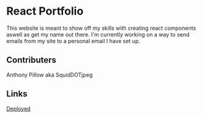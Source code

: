 # React Portfolio

This website is meant to show off my skills with creating react components aswell as get my name out there. I'm currently working on a way to send emails from my site to a personal email I have set up.

## Contributers

Anthony Pillow aka SquidDOTjpeg

## Links

[Deployed](https://squiddotjpeg.github.io/react-portfolio/)
